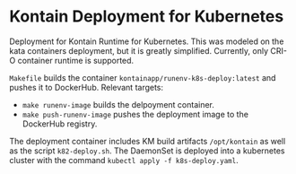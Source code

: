 # Kontain Deployment for Kubernetes

Deployment for Kontain Runtime for Kubernetes. This was modeled on the kata containers deployment, but it is greatly simplified.
Currently, only CRI-O container runtime is supported.

`Makefile` builds the container `kontainapp/runenv-k8s-deploy:latest` and pushes it to DockerHub. Relevant targets:
* `make runenv-image` builds the delpoyment container.
* `make push-runenv-image` pushes the deployment image to the DockerHub registry.

The deployment container includes  KM build artifacts `/opt/kontain` as well as the script `k82-deploy.sh`. The DaemonSet is deployed
into a kubernetes cluster with the command `kubectl apply -f k8s-deploy.yaml`.
